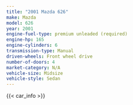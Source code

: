 ```yaml
---
title: "2001 Mazda 626"
make: Mazda
model: 626
year: 2001
engine-fuel-type: premium unleaded (required)
engine-hp: 165
engine-cylinders: 6
transmission-type: Manual
driven-wheels: Front wheel drive
number-of-doors: 4
market-category: N/A
vehicle-size: Midsize
vehicle-style: Sedan
---
```


{{< car_info >}}

